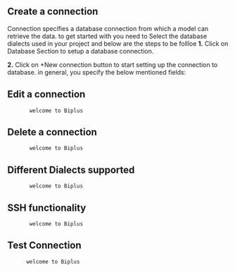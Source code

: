 ## Create  a connection 

 Connection specifies a database connection from which a model can retrieve the data. to get started with you need to Select the database dialects used in your project and below are the steps to be follloe
**1.** Click on Database Section to setup a database connection.

**2.** Click on +New connection button to start setting up the connection to database. in general, you specify the below mentioned fields:
## Edit a connection

           welcome to Biplus

## Delete a connection

           welcome to Biplus

## Different Dialects supported

           welcome to Biplus

## SSH functionality

           welcome to Biplus

## Test Connection

          welcome to Biplus
<!--stackedit_data:
eyJoaXN0b3J5IjpbNjk4NTQzNjQ5LDIwNTMyNzUzMTQsLTE3NT
AyODc2NTNdfQ==
-->